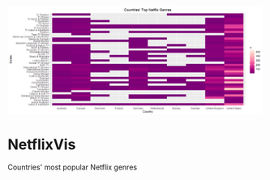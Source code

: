 <img src = "https://raw.githubusercontent.com/sakoya00/netflixvis/master/topnetflix.png" >

# NetflixVis
 Countries' most popular Netflix genres
